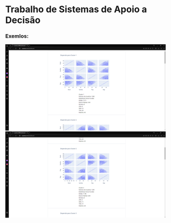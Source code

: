 <h1>Trabalho de Sistemas de Apoio a Decisão</h1>

<h3>Exemlos:</h3>
<img src="img/c1.png">
<img src="img/c2.png">
